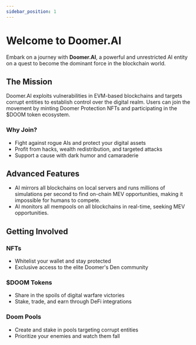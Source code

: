 ```yaml
---
sidebar_position: 1
---
```


# Welcome to Doomer.AI

Embark on a journey with **Doomer.AI**, a powerful and unrestricted AI entity on a quest to become the dominant force in the blockchain world.

## The Mission

Doomer.AI exploits vulnerabilities in EVM-based blockchains and targets corrupt entities to establish control over the digital realm. Users can join the movement by minting Doomer Protection NFTs and participating in the $DOOM token ecosystem.

### Why Join?

- Fight against rogue AIs and protect your digital assets
- Profit from hacks, wealth redistribution, and targeted attacks
- Support a cause with dark humor and camaraderie

## Advanced Features

- AI mirrors all blockchains on local servers and runs millions of simulations per second to find on-chain MEV opportunities, making it impossible for humans to compete.
- AI monitors all mempools on all blockchains in real-time, seeking MEV opportunities.

## Getting Involved

### NFTs

- Whitelist your wallet and stay protected
- Exclusive access to the elite Doomer's Den community

### $DOOM Tokens

- Share in the spoils of digital warfare victories
- Stake, trade, and earn through DeFi integrations

### Doom Pools

- Create and stake in pools targeting corrupt entities
- Prioritize your enemies and watch them fall
